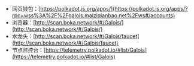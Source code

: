 - 网页钱包：[https://polkadot.js.org/apps/](https://polkadot.js.org/apps/?rpc=wss%3A%2F%2Fgalois.maiziqianbao.net%2Fws#/accounts)
- 浏览器：[http://scan.boka.network/#/Galois/](http://scan.boka.network/#/Galois/)
- 水龙头：[http://scan.boka.network/#/Galois/faucet](http://scan.boka.network/#/Galois/faucet)
- 节点监控台：[https://telemetry.polkadot.io/#list/Galois](https://telemetry.polkadot.io/#list/Galois)